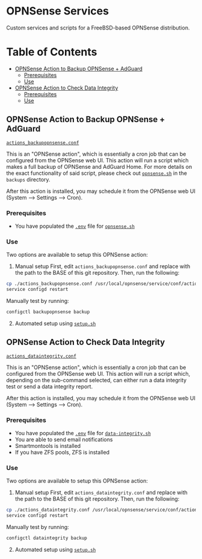 # OPNSense Services

Custom services and scripts for a FreeBSD-based OPNSense distribution.




# Table of Contents

- [OPNSense Action to Backup OPNSense + AdGuard](#OPNSense-Action-to-Backup-OPNSense-+-AdGuard)
  - [Prerequisites](#Prerequisites)
  - [Use](#Use)
- [OPNSense Action to Check Data Integrity](#OPNSense-Action-to-Check-Data-Integrity)
  - [Prerequisites](#Prerequisites-1)
  - [Use](#Use-1)




## OPNSense Action to Backup OPNSense + AdGuard
[`actions_backupopnsense.conf`](actions_backupopnsense.conf)

This is an "OPNSense action", which is essentially a cron job that can be configured from the OPNSense web UI.
This action will run a script which makes a full backup of OPNSense and AdGuard Home.
For more details on the exact functionality of said script, please check out [`opnsense.sh`](../../../backup/opnsense.sh) in the `backups` directory.

After this action is installed, you may schedule it from the OPNSense web UI (System --> Settings --> Cron).

### Prerequisites
- You have populated the [`.env`](../../../backup/sample.env) file for [`opnsense.sh`](../../../backup/opnsense.sh)

### Use
Two options are available to setup this OPNSense action:

1. Manual setup
First, edit `actions_backupopnsense.conf` and replace <scriptsdir> with the path to the BASE of this git repository.
Then, run the following:

```sh
cp ./actions_backupopnsense.conf /usr/local/opnsense/service/conf/actions.d
service configd restart
```
Manually test by running:
```sh
configctl backupopnsense backup
```




2. Automated setup using [`setup.sh`](setup.sh)




## OPNSense Action to Check Data Integrity
[`actions_dataintegrity.conf`](actions_dataintegrity.conf)

This is an "OPNSense action", which is essentially a cron job that can be configured from the OPNSense web UI.
This action will run a script which, depending on the sub-command selected, can either run a data integrity test or send a data integrity report.

After this action is installed, you may schedule it from the OPNSense web UI (System --> Settings --> Cron).

### Prerequisites
- You have populated the [`.env`](../../../system/sample.env) file for [`data-integrity.sh`](../../../system/data-integrity.sh)
- You are able to send email notifications
- Smartmontools is installed
- If you have ZFS pools, ZFS is installed

### Use
Two options are available to setup this OPNSense action:

1. Manual setup
First, edit `actions_dataintegrity.conf` and replace <scriptsdir> with the path to the BASE of this git repository.
Then, run the following:

```sh
cp ./actions_dataintegrity.conf /usr/local/opnsense/service/conf/actions.d
service configd restart
```
Manually test by running:
```sh
configctl dataintegrity backup
```




2. Automated setup using [`setup.sh`](setup.sh)
